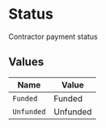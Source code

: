 # Status

Contractor payment status


## Values

| Name       | Value      |
| ---------- | ---------- |
| `Funded`   | Funded     |
| `Unfunded` | Unfunded   |